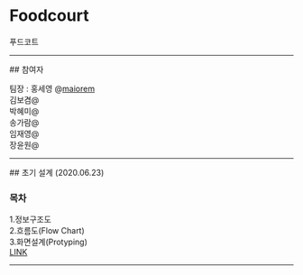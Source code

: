 # Foodcourt
푸드코트
<hr />
## 참여자    

팀장 : 홍세영 @[maiorem](https://github.com/maiorem)        
김보겸@[]()      
박혜미@[]()       
송가람@[]()       
임재영@[]()       
장윤원@[]()       

<hr />
## 초기 설계 (2020.06.23)

### 목차    
1.정보구조도    
2.흐름도(Flow Chart)    
3.화면설계(Protyping)      
[LINK](https://docs.google.com/presentation/d/1tGW3FN7Fhg7YrkYtzW3r9yU50X8Cjuh64WsNs_I8nLU/edit#slide=id.g895759a2e8_0_260)

<hr />
